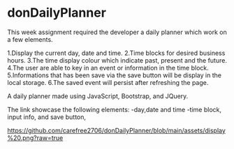 # donDailyPlanner


This week assignment required the developer a daily planner which work on a few elements.

1.Display the current day, date and time.
2.Time blocks for desired business hours.
3.The time display colour which indicate past, present and the future.
4.The user are able to key in an event or information in the time block.
5.Informations that has been save via the save button will be display in the local storage.
6.The saved event will persist after refreshing the page.


A daily planner made using JavaScript, Bootstrap, and JQuery.



The link showcase the following elements:
-day,date and time
-time block, input info, and save button,

https://github.com/carefree2706/donDailyPlanner/blob/main/assets/display%20.png?raw=true
